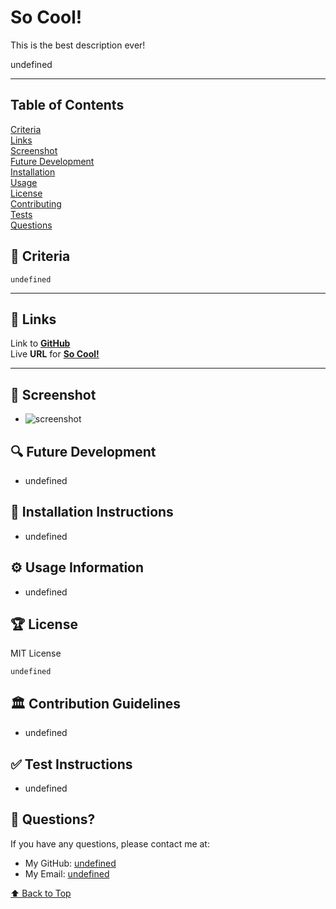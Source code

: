 ## <a id='back-to-top' > </a>
  # So Cool!

This is the best description ever!

  undefined
  ________________________________________

  ## Table of Contents
  [Criteria](#criteria) </br>
  [Links](#links) </br>
  [Screenshot](#screenshot) </br>
  [Future Development](#future-development) </br>
  [Installation](#installation) </br>
  [Usage](#usage) </br>
  [License](#license) </br>
  [Contributing](#contributing) </br>
  [Tests](#tests) </br>
  [Questions](#questions) </br>

  ## 💼 <a id='criteria'></a> Criteria
  ```
  undefined
  ```
  ________________________________________

  ## 🔗 <a id='links'></a> Links
  Link to [**GitHub**](undefined) </br>
  Live **URL** for [**So Cool!**](undefined) </br>
  ________________________________________

  ## 📸 <a id='screenshot'></a> Screenshot
  * ![screenshot](undefined)

  ## 🔍 <a id='future-development'></a> Future Development
  * undefined

  ## 🔧 <a id='installation'></a> Installation Instructions
  * undefined

  ## ⚙️ <a id='usage'></a> Usage Information
  * undefined

  ## 🏆 <a id='license'></a> License
  MIT License
  ```
  undefined
  ```

  ## 🏛️ <a id='contributing'></a> Contribution Guidelines
  * undefined

  ## ✅ <a id='tests'></a> Test Instructions
  * undefined

  ## 📡 <a id='questions'></a> Questions?
  If you have any questions, please contact me at: </br>
  * My GitHub: [undefined](https://github.com/undefined) </br>
  * My Email: [undefined](mailto:undefined) </br>

  [⬆️ Back to Top](#back-to-top)

